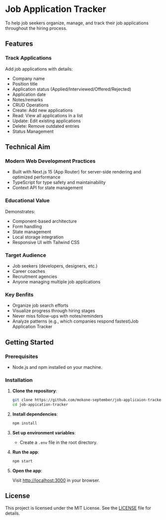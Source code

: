 # Job Application Tracker

To help job seekers organize, manage, and track their job applications throughout the hiring process.

## Features

### Track Applications 

Add job applications with details:

- Company name
- Position title
- Application status (Applied/Interviewed/Offered/Rejected)
- Application date
- Notes/remarks
- CRUD Operations
- Create: Add new applications
- Read: View all applications in a list
- Update: Edit existing applications
- Delete: Remove outdated entries
- Status Management

## Technical Aim 

### Modern Web Development Practices 

- Built with Next.js 15 (App Router) for server-side rendering and optimized performance
- TypeScript for type safety and maintainability
- Context API for state management

### Educational Value

Demonstrates:

- Component-based architecture
- Form handling
- State management
- Local storage integration
- Responsive UI with Tailwind CSS

### Target Audience

- Job seekers (developers, designers, etc.)
- Career coaches
- Recruitment agencies
- Anyone managing multiple job applications

### Key Benfits

- Organize job search efforts
- Visualize progress through hiring stages
- Never miss follow-ups with notes/reminders
- Analyze patterns (e.g., which companies respond fastest)Job Application Tracker

## Getting Started

### Prerequisites

- Node.js and npm installed on your machine.

### Installation

1. **Clone the repository**:
   
   ```bash
   git clone https://github.com/mokone-september/job-applicaion-tracker.git
   cd job-appication-tracker
   ```

2. **Install dependencies**:
   
   ```bash
   npm install
   ```

3. **Set up environment variables**:
   
   - Create a `.env` file in the root directory.


4. **Run the app**:
   
   ```bash
   npm start
   ```

5. **Open the app**:
   
   Visit [http://localhost:3000](http://localhost:3000) in your browser.

## License

This project is licensed under the MIT License. See the [LICENSE](LICENSE) file for details.